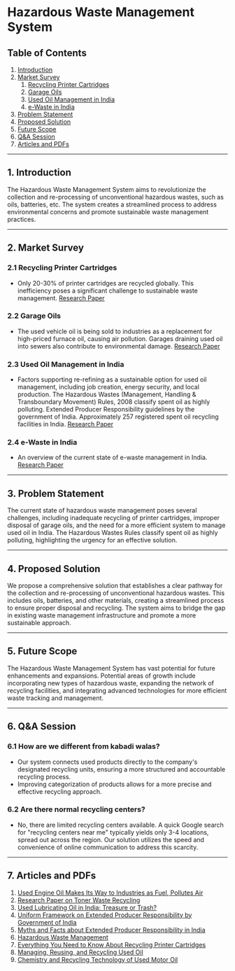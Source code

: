 # Hazardous Waste Management System

## Table of Contents
1. [Introduction](#introduction)
2. [Market Survey](#market-survey)
    1. [Recycling Printer Cartridges](#recycling-printer-cartridges)
    2. [Garage Oils](#garage-oils)
    3. [Used Oil Management in India](#used-oil-management-in-india)
    4. [e-Waste in India](#e-waste-in-india)
3. [Problem Statement](#problem-statement)
4. [Proposed Solution](#proposed-solution)
5. [Future Scope](#future-scope)
6. [Q&A Session](#qna-session)  
7. [Articles and PDFs](#articles-and-pdfs)

---

## 1. Introduction

The Hazardous Waste Management System aims to revolutionize the collection and re-processing of unconventional hazardous wastes, such as oils, batteries, etc. The system creates a streamlined process to address environmental concerns and promote sustainable waste management practices.

---

## 2. Market Survey

### 2.1 Recycling Printer Cartridges
- Only 20-30% of printer cartridges are recycled globally. This inefficiency poses a significant challenge to sustainable waste management. [Research Paper](https://www.researchgate.net/publication/354280541_Challenges_and_Emerging_Trends_in_Toner_Waste_Recycling_A_Review)

### 2.2 Garage Oils
- The used vehicle oil is being sold to industries as a replacement for high-priced furnace oil, causing air pollution. Garages draining used oil into sewers also contribute to environmental damage. [Research Paper](https://www.researchgate.net/publication/257728896_Spent_Oil_Management_and_its_Recycling_Potential_in_India_Inventory_and_Issues_PROCEDIA_ENVIRONMENTAL_SCIENCES)

### 2.3 Used Oil Management in India
- Factors supporting re-refining as a sustainable option for used oil management, including job creation, energy security, and local production. The Hazardous Wastes (Management, Handling & Transboundary Movement) Rules, 2008 classify spent oil as highly polluting. Extended Producer Responsibility guidelines by the government of India. Approximately 257 registered spent oil recycling facilities in India. [Research Paper](https://www.researchgate.net/publication/340427712_Current_state_of_e-waste_management_in_India)

### 2.4 e-Waste in India
- An overview of the current state of e-waste management in India. [Research Paper](https://www.researchgate.net/publication/340427712_Current_state_of_e-waste_management_in_India)

---

## 3. Problem Statement

The current state of hazardous waste management poses several challenges, including inadequate recycling of printer cartridges, improper disposal of garage oils, and the need for a more efficient system to manage used oil in India. The Hazardous Wastes Rules classify spent oil as highly polluting, highlighting the urgency for an effective solution.

---

## 4. Proposed Solution

We propose a comprehensive solution that establishes a clear pathway for the collection and re-processing of unconventional hazardous wastes. This includes oils, batteries, and other materials, creating a streamlined process to ensure proper disposal and recycling. The system aims to bridge the gap in existing waste management infrastructure and promote a more sustainable approach.

---

## 5. Future Scope

The Hazardous Waste Management System has vast potential for future enhancements and expansions. Potential areas of growth include incorporating new types of hazardous waste, expanding the network of recycling facilities, and integrating advanced technologies for more efficient waste tracking and management.

---

## 6. Q&A Session

### 6.1 How are we different from kabadi walas?
- Our system connects used products directly to the company's designated recycling units, ensuring a more structured and accountable recycling process.
- Improving categorization of products allows for a more precise and effective recycling approach.

### 6.2 Are there normal recycling centers?
- No, there are limited recycling centers available. A quick Google search for "recycling centers near me" typically yields only 3-4 locations, spread out across the region. Our solution utilizes the speed and convenience of online communication to address this scarcity.

---

## 7. Articles and PDFs

1. [Used Engine Oil Makes Its Way to Industries as Fuel, Pollutes Air](https://timesofindia.indiatimes.com/city/bengaluru/used-engine-oil-makes-its-way-to-industries-as-fuel-pollutes-air/articleshow/57050922.cms)
2. [Research Paper on Toner Waste Recycling](https://home.iitk.ac.in/~anubha/H16.pdf)
3. [Used Lubricating Oil in India: Treasure or Trash?](https://www.digitalrefining.com/article/1003031/used-lubricating-oil-in-india-treasure-or-trash-ri-202)
4. [Uniform Framework on Extended Producer Responsibility by Government of India](https://moef.gov.in/wp-content/uploads/2020/06/Final-Uniform-Framework-on-EPR-June2020-for-comments.pdf)
5. [Myths and Facts about Extended Producer Responsibility in India](https://www.shaktiplasticinds.com/myths-and-facts-about-extended-producer-responsibility-in-india/)
6. [Hazardous Waste Management](https://www.researchgate.net/publication/347282787_Hazardous_Waste_Management)
7. [Everything You Need to Know About Recycling Printer Cartridges](https://www.cartridgeworld.com.au/blog/everything-you-need-to-know-about-recycling-printer-cartridges#:~:text=Residual%20toner%20is%20mixed%20with,make%20fences%20and%20furniture%20items.)
8. [Managing, Reusing, and Recycling Used Oil](https://www.epa.gov/recycle/managing-reusing-and-recycling-used-oil#:~:text=Used%20oil%20can%20be%20re,can%20reuse%20as%20scrap%20feed.)
9. [Chemistry and Recycling Technology of Used Motor Oil](https://www.orientjchem.org/vol33no6/chemistry-and-recycling-technology-of-used-motor-oil/)
